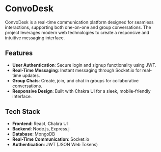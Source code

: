 # ConvoDesk

ConvoDesk is a real-time communication platform designed for seamless interactions, supporting both one-on-one and group conversations. The project leverages modern web technologies to create a responsive and intuitive messaging interface.

## Features

- **User Authentication**: Secure login and signup functionality using JWT.
- **Real-Time Messaging**: Instant messaging through Socket.io for real-time updates.
- **Group Chats**: Create, join, and chat in groups for collaborative conversations.
- **Responsive Design**: Built with Chakra UI for a sleek, mobile-friendly interface.

## Tech Stack

- **Frontend**: React, Chakra UI
- **Backend**: Node.js, Express.j
- **Database**: MongoDB
- **Real-Time Communication**: Socket.io
- **Authentication**: JWT (JSON Web Tokens)

